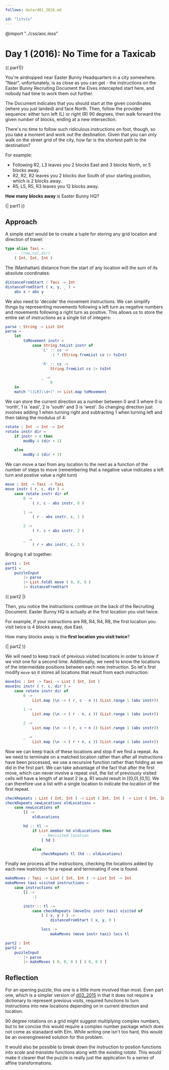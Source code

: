 ```yaml
---
follows: data/d01_2016.md

id: "litvis"
---
```


@import "../css/aoc.less"

# Day 1 (2016): No Time for a Taxicab

{( part1|}

You're airdropped near Easter Bunny Headquarters in a city somewhere. "Near", unfortunately, is as close as you can get - the instructions on the Easter Bunny Recruiting Document the Elves intercepted start here, and nobody had time to work them out further.

The Document indicates that you should start at the given coordinates (where you just landed) and face North. Then, follow the provided sequence: either turn left (L) or right (R) 90 degrees, then walk forward the given number of blocks, ending at a new intersection.

There's no time to follow such ridiculous instructions on foot, though, so you take a moment and work out the destination. Given that you can only walk on the street grid of the city, how far is the shortest path to the destination?

For example:

- Following R2, L3 leaves you 2 blocks East and 3 blocks North, or 5 blocks away.
- R2, R2, R2 leaves you 2 blocks due South of your starting position, which is 2 blocks away.
- R5, L5, R5, R3 leaves you 12 blocks away.

**How many blocks away** is Easter Bunny HQ?

{| part1 )}

## Approach

A simple start would be to create a tuple for storing any grid location and direction of travel:

```elm {l}
type alias Taxi =
    -- (row,col,dir)
    ( Int, Int, Int )
```

The (Manhattan) distance from the start of any location will the sum of its absolute coordinates:

```elm {l}
distanceFromStart : Taxi -> Int
distanceFromStart ( x, y, _ ) =
    abs x + abs y
```

We also need to 'decode' the movement instructions. We can simplify things by representing movements following a left turn as negative numbers and movements following a right turn as positive. This allows us to store the entire set of instructions as a single list of integers:

```elm {l}
parse : String -> List Int
parse =
    let
        toMovement instr =
            case String.toList instr of
                'L' :: cs ->
                    -1 * (String.fromList cs |> toInt)

                'R' :: cs ->
                    String.fromList cs |> toInt

                _ ->
                    0
    in
    match "([LR]\\d+)" >> List.map toMovement
```

We can store the current direction as a number between 0 and 3 where 0 is 'north', 1 is 'east', 2 is 'south' and 3 is 'west'. So changing direction just involves adding 1 when turning right and subtracting 1 when turning left and then taking the modulus of 4:

```elm {l}
rotate : Int -> Int -> Int
rotate instr dir =
    if instr < 0 then
        modBy 4 (dir + 1)

    else
        modBy 4 (dir + 3)
```

We can move a taxi from any location to the next as a function of the number of steps to move (remembering that a negative value indicates a left turn and postive value a right turn)

```elm {l}
move : Int -> Taxi -> Taxi
move instr ( r, c, dir ) =
    case rotate instr dir of
        0 ->
            ( r, c - abs instr, 0 )

        1 ->
            ( r - abs instr, c, 1 )

        2 ->
            ( r, c + abs instr, 2 )

        _ ->
            ( r + abs instr, c, 3 )
```

Bringing it all together:

```elm {l r}
part1 : Int
part1 =
    puzzleInput
        |> parse
        |> List.foldl move ( 0, 0, 0 )
        |> distanceFromStart
```

{( part2 |}

Then, you notice the instructions continue on the back of the Recruiting Document. Easter Bunny HQ is actually at the first location you visit twice.

For example, if your instructions are R8, R4, R4, R8, the first location you visit twice is 4 blocks away, due East.

How many blocks away is the **first location you visit twice**?

{| part2 )}

We will need to keep track of previous visited locations in order to know if we visit one for a second time. Additionally, we need to know the locations of the intermeidate positions between each new instruction. So let's first modify `move` so it stores all locations that result from each instruction:

```elm {l}
moveInc : Int -> Taxi -> List ( Int, Int )
moveInc instr ( r, c, dir ) =
    case rotate instr dir of
        0 ->
            List.map (\n -> ( r, c - n )) (List.range 1 (abs instr))

        1 ->
            List.map (\n -> ( r - n, c )) (List.range 1 (abs instr))

        2 ->
            List.map (\n -> ( r, c + n )) (List.range 1 (abs instr))

        _ ->
            List.map (\n -> ( r + n, c )) (List.range 1 (abs instr))
```

Now we can keep track of these locations and stop if we find a repeat. As we need to terminate on a matched location rather than after all instructions have been processed, we use a recursive function rather than folding as we did in the first part. We can take advantage of the fact that after the first move, which can never involve a repeat visit, the list of previously visited cells will have a length of at least 2 (e.g. R1 would result in [(0,0),(0,1)]. We can therefore use a list with a single location to indicate the location of the first repeat.

```elm {l}
checkRepeats : List ( Int, Int ) -> List ( Int, Int ) -> List ( Int, Int )
checkRepeats newLocations oldLocations =
    case newLocations of
        [] ->
            oldLocations

        hd :: tl ->
            if List.member hd oldLocations then
                -- Revisited location
                [ hd ]

            else
                checkRepeats tl (hd :: oldLocations)
```

Finally we process all the instructions, checking the locations added by each new instriction for a repeat and terminating if one is found.

```elm {l}
makeMoves : Taxi -> List ( Int, Int ) -> List Int -> Int
makeMoves taxi visited instructions =
    case instructions of
        [] ->
            -1

        instr :: tl ->
            case checkRepeats (moveInc instr taxi) visited of
                [ ( x, y ) ] ->
                    distanceFromStart ( x, y, 0 )

                locs ->
                    makeMoves (move instr taxi) locs tl
```

```elm {l r}
part2 : Int
part2 =
    puzzleInput
        |> parse
        |> makeMoves ( 0, 0, 0 ) [ ( 0, 0 ) ]
```

## Reflection

For an opening puzzle, this one is a little more involved than most. Even part one, which is a simpler version of [d03_2015](d03_2015.md) in that it does not require a dictionary to represent previous visits, required functions to turn instructions into new locations depending on in current direction and location.

90 degree rotations on a grid might suggest multiplying complex numbers, but to be concise this would require a complex number package which does not come as stanadard with Elm. While writing one isn't too hard, this would be an overengineered solution for this problem.

It would also be possible to break down the instruction to postion functions into _scale_ and _translate_ functions along with the existing _rotate_. This would make it clearer that the puzzle is really just the application fo a series of affine transformations.
